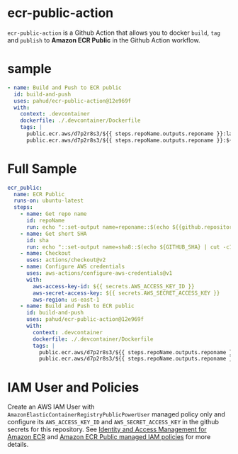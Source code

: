 # ecr-public-action
`ecr-public-action` is a Github Action that allows you to docker `build`, `tag` and `publish` to **Amazon ECR Public** in the Github Action workflow.


# sample

```yaml
- name: Build and Push to ECR public
  id: build-and-push
  uses: pahud/ecr-public-action@12e969f
  with:
    context: .devcontainer
    dockerfile: ./.devcontainer/Dockerfile
    tags: |
      public.ecr.aws/d7p2r8s3/${{ steps.repoName.outputs.reponame }}:latest
      public.ecr.aws/d7p2r8s3/${{ steps.repoName.outputs.reponame }}:${{ steps.sha.outputs.sha8 }}
```

# Full Sample

```yaml
ecr_public:
  name: ECR Public
  runs-on: ubuntu-latest
  steps:
    - name: Get repo name
      id: repoName
      run: echo "::set-output name=reponame::$(echo ${{github.repository}} | cut -d '/' -f 2)"
    - name: Get short SHA
      id: sha
      run: echo "::set-output name=sha8::$(echo ${GITHUB_SHA} | cut -c1-8)"
    - name: Checkout
      uses: actions/checkout@v2
    - name: Configure AWS credentials
      uses: aws-actions/configure-aws-credentials@v1
      with:
        aws-access-key-id: ${{ secrets.AWS_ACCESS_KEY_ID }}
        aws-secret-access-key: ${{ secrets.AWS_SECRET_ACCESS_KEY }}
        aws-region: us-east-1
    - name: Build and Push to ECR public
      id: build-and-push
      uses: pahud/ecr-public-action@12e969f
      with:
        context: .devcontainer
        dockerfile: ./.devcontainer/Dockerfile
        tags: |
          public.ecr.aws/d7p2r8s3/${{ steps.repoName.outputs.reponame }}:latest
          public.ecr.aws/d7p2r8s3/${{ steps.repoName.outputs.reponame }}:${{ steps.sha.outputs.sha8 }}
```


# IAM User and Policies

Create an AWS IAM User with `AmazonElasticContainerRegistryPublicPowerUser` managed policy only and configure its `AWS_ACCESS_KEY_ID` and `AWS_SECRET_ACCESS_KEY` in the github secrets for this repository. See [Identity and Access Management for Amazon ECR](https://docs.aws.amazon.com/AmazonECR/latest/public/security-iam.html) and [Amazon ECR Public managed IAM policies](https://docs.aws.amazon.com/AmazonECR/latest/public/public-ecr-managed-policies.html) for more details.



